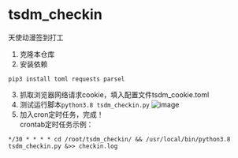 # tsdm_checkin
天使动漫签到打工
1. 克隆本仓库
2. 安装依赖
```shell
pip3 install toml requests parsel
```
3. 抓取浏览器网络请求cookie，填入配置文件tsdm_cookie.toml
4. 测试运行脚本`python3.8 tsdm_checkin.py`
![image](https://user-images.githubusercontent.com/62014410/147519880-69da9863-4007-440d-933f-266c8aed64db.png)
6. 加入cron定时任务，完成！  
crontab定时任务示例：
```
*/30 * * * * cd /root/tsdm_checkin/ && /usr/local/bin/python3.8 tsdm_checkin.py &>> checkin.log
```
